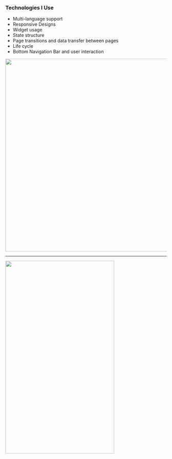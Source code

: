 ### Technologies I Use
- Multi-language support
- Responsive Designs
- Widget usage
- State structure
- Page transitions and data transfer between pages
- Life cycle
- Bottom Navigation Bar and user interaction


<img src="https://github.com/faruktinaz/flutter-voyage/assets/114104599/d3a483c3-02f0-4ac3-8111-d2c2e0b40ba1" width="750" height="600">

---

<img src="https://github.com/faruktinaz/flutter-voyage/assets/114104599/1bee1bb5-00b4-4d0a-b3d3-1fb7b3640cde" width="340" height="600">
